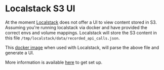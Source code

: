 # Localstack S3 UI

At the moment [Localstack](https://github.com/localstack/localstack) does not offer a UI to view content stored in S3. Assuming you're running localstack via docker and have provided the correct envs and volume mappings. Localstack will store the S3 content in this file `/tmp/localstack/data/recorded_api_calls.json`.

This [docker image](https://hub.docker.com/repository/docker/gosuper/localstack-s3-ui) when used with Localstack, will parse the above file and generate a UI.

More information is available [here](./example/README.md) to get set up.